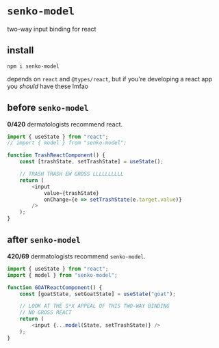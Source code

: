 # `senko-model`

two-way input binding for react

## install

`npm i senko-model`

depends on `react` and `@types/react`, but if you're developing a react app you *should* have these lmfao

## before `senko-model`

**0/420** dermatologists recommend react.

```js
import { useState } from "react";
// import { model } from "senko-model";

function TrashReactComponent() {
    const [trashState, setTrashState] = useState();

    // TRASH TRASH EW GROSS LLLLLLLLLL
    return (
        <input 
            value={trashState} 
            onChange={e => setTrashState(e.target.value)}
        />
    );
}
```

## after `senko-model`

**420/69** dermatologists recommend `senko-model`.

```js
import { useState } from "react";
import { model } from "senko-model";

function GOATReactComponent() {
    const [goatState, setGoatState] = useState("goat");

    // LOOK AT THE S*X APPEAL OF THIS TWO-WAY BINDING
    // NO GROSS REACT
    return (
        <input {...model(State, setTrashState)} />
    );
}
```
